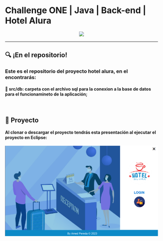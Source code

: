 # Challenge ONE | Java | Back-end | Hotel Alura

<p align="center" >
     <img width="300" heigth="300" src="https://user-images.githubusercontent.com/91544872/189419040-c093db78-c970-4960-8aca-ffcc11f7ffaf.png">
</p>

---

## 🔍 ¡En el repositorio!

### Este es el repositorio del proyecto hotel alura, en el encontrarás:
#### 🔹 src/db: carpeta con el archivo sql para la conexion a la base de datos para el funcionamineto de la aplicación;
</br>

## 🚧 Proyecto

#### Al clonar o descargar el proyecto tendrás esta presentación al ejecutar el proyecto en Eclipse:

<p align="center" >
     <img width="700" heigth="700" src="src/imagenes/pantalla-principal.png">
</p>
